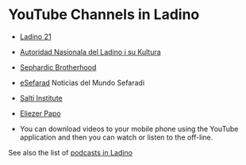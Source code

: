 # YouTube Channels in Ladino

* [Ladino 21](https://www.youtube.com/channel/UCbXGQJkl9WL1DnJM8Je0RRg)
* [Autoridad Nasionala del Ladino i su Kultura](https://www.youtube.com/user/AutoridadLadino)
* [Sephardic Brotherhood](https://www.youtube.com/c/SephardicBrotherhood)
* [eSefarad](https://www.youtube.com/c/eSefarad) Noticias del Mundo Sefaradi
* [Salti Institute](https://www.youtube.com/channel/UCUwnvleXMD5DWhgcpbp0U0w)
* [Eliezer Papo](https://www.youtube.com/c/EliezerPapoSFRJ)

* You can download videos to your mobile phone using the YouTube application and then you can watch or listen to the off-line.

See also the list of [podcasts in Ladino](podcasts-in-ladino)


